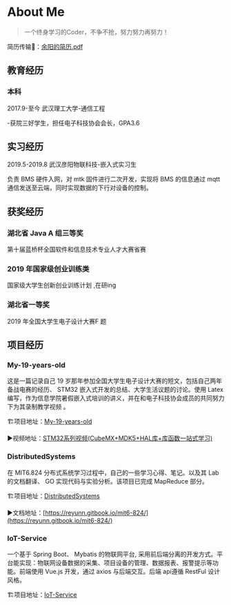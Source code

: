 # About Me

> 一个终身学习的Coder，不争不抢，努力努力再努力！

简历传输🚪：[余阳的简历.pdf](files/余阳.pdf ':ignore')

## 教育经历

### 本科

2017.9-至今 武汉理工大学-通信工程

-获院三好学生，担任电子科技协会会长，GPA3.6

## 实习经历

2019.5-2019.8 武汉彦阳物联科技-嵌入式实习生

负责 BMS 硬件入网，对 mtk 固件进行二次开发，实现将 BMS 的信息通过 mqtt 通信发送至云端，同时实现数据的下行对设备的控制。  

## 获奖经历

### 湖北省 Java A 组三等奖  

第十届蓝桥杯全国软件和信息技术专业人才大赛省赛  

### 2019 年国家级创业训练类  

国家级大学生创新创业训练计划 ,在研ing

### 湖北省一等奖  

2019 年全国大学生电子设计大赛F 题  

## 项目经历

### My-19-years-old  

这是一篇记录自己 19 岁那年参加全国大学生电子设计大赛的短文，包括自己两年备战电赛的经历、 STM32 嵌入式开发的总结、大学生活议题的讨论。使用 Latex 编写，作为信息学院暑假嵌入式培训的讲义，并在和电子科技协会成员的共同努力下为其录制教学视频 。

🏗项目地址：[My-19-years-old](https://github.com/CNYuYang/My-19-years-old)

▶视频地址：[STM32系列视频(CubeMX+MDK5+HAL库+库函数一站式学习)](https://www.bilibili.com/video/BV1q4411d7RX)

### DistributedSystems

在 MIT6.824 分布式系统学习过程中，自己的一些学习心得、笔记。以及其 Lab 的文档翻译、 GO 实现代码与实验分析。该项目已完成 MapReduce 部分。

🏗项目地址：[DistributedSystems](https://github.com/CNYuYang/DistributedSystems)

▶文档地址：[https://reyunn.gitbook.io/mit6-824/](https://reyunn.gitbook.io/mit6-824/)

### IoT-Service 

一个基于 Spring Boot、 Mybatis 的物联网平台, 采用前后端分离的开发方式。平台能实现：物联网设备数据的采集、项目设备的管理、数据报表、报警提示等功能。前端使用 Vue.js 开发，通过 axios 与后端交互。后端 api遵循 RestFul 设计风格。  

🏗项目地址：[IoT-Service](https://github.com/CNYuYang/IoT-Service)